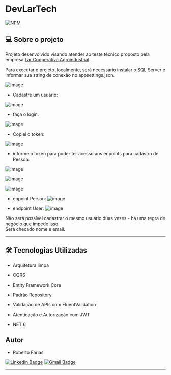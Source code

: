 # DevLarTech
[![NPM](https://img.shields.io/npm/l/react)](https://github.com/RobertoFarias1989/DevLarTech/blob/main/LICENSE) 



## 💻 Sobre o projeto

Projeto desenvolvido visando atender ao teste técnico proposto pela empresa [Lar Cooperativa Agroindustrial](https://www.lar.ind.br/).

Para executar o projeto ,localmente, será necessário instalar o SQL Server e informar sua string de conexão no appsettings.json.

![image](https://github.com/RobertoFarias1989/DevLarTech/assets/118789432/bb4616d5-3c05-49f7-991c-186bf886c346)


- Cadastre um usuário:
  
![image](https://github.com/RobertoFarias1989/DevLarTech/assets/118789432/ca64d444-8400-479f-9e6a-ba1c83d385c5)

- faça o login:

![image](https://github.com/RobertoFarias1989/DevLarTech/assets/118789432/9483e1f4-3f19-422c-a5ac-e36f74e23e46)

- Copiei o token:
  
![image](https://github.com/RobertoFarias1989/DevLarTech/assets/118789432/d973fab7-871d-4a6f-8737-fe3128d370d9)



- informe o token para poder ter acesso aos enpoints para cadastro de Pessoa:

![image](https://github.com/RobertoFarias1989/DevLarTech/assets/118789432/43188a6f-a723-4a3b-9c37-882bdc6e6382)

![image](https://github.com/RobertoFarias1989/DevLarTech/assets/118789432/8752eb85-df93-4a79-8f49-b81a503cdb56)

![image](https://github.com/RobertoFarias1989/DevLarTech/assets/118789432/943f5af3-eabb-40e0-b1e4-a6dbc6630531)


- enpoint Person:
![image](https://github.com/RobertoFarias1989/DevLarTech/assets/118789432/22fa1b4a-1fd5-4da1-a49e-d3c90d293b35)

- endpoint User:
![image](https://github.com/RobertoFarias1989/DevLarTech/assets/118789432/a8944b15-b880-4dca-9879-58037cb7a10b)

Não será possível cadastrar o mesmo usuário duas vezes - há uma regra de negócio que impede isso.<br/>
Será checado nome e email.

---

## 🛠 Tecnologias Utilizadas

- Arquitetura limpa

- CQRS

- Entity Framework Core

- Padrão Repository

- Validação de APIs com FluentValidation

- Atenticação e Autorização com JWT
 
- NET 6

## Autor

- Roberto Farias

[![Linkedin Badge](https://img.shields.io/badge/-Roberto_Farias-blue?style=flat-square&logo=Linkedin&logoColor=white&link=https://https://www.linkedin.com/in/robertofarias1989/)](https://www.linkedin.com/in/robertofarias1989/)
[![Gmail Badge](https://img.shields.io/badge/-robertosf1989@gmail.com-c14438?style=flat-square&logo=Gmail&logoColor=white&link=mailto:math.henry04@hotmail.com)](mailto:robertosf1989@gmail.com)

---
